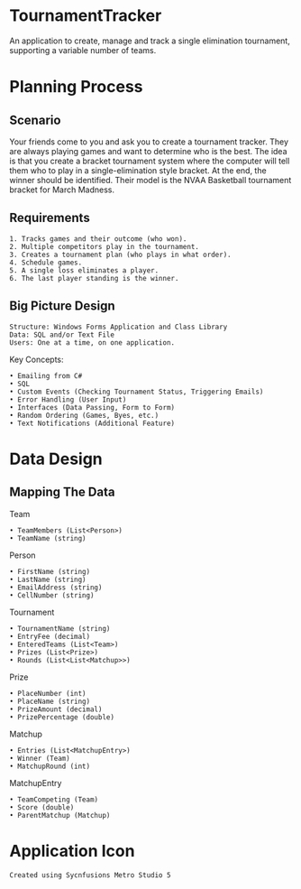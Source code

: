 # TournamentTracker
An application to create, manage and track a single elimination tournament, supporting a variable number of teams.


# Planning Process
## Scenario
Your friends come to you and ask you to create a tournament tracker. They are always playing games and want to determine who is the best. The idea is that you create a bracket tournament system where the computer will tell them who to play in a single-elimination style bracket. At the end, the winner should be identified. Their model is the NVAA Basketball tournament bracket for March Madness.

## Requirements
	1. Tracks games and their outcome (who won).
	2. Multiple competitors play in the tournament.
	3. Creates a tournament plan (who plays in what order).
	4. Schedule games.
	5. A single loss eliminates a player.
	6. The last player standing is the winner.

## Big Picture Design
	Structure: Windows Forms Application and Class Library
	Data: SQL and/or Text File
	Users: One at a time, on one application.

Key Concepts:

	• Emailing from C#
	• SQL
	• Custom Events (Checking Tournament Status, Triggering Emails)
	• Error Handling (User Input)
	• Interfaces (Data Passing, Form to Form)
	• Random Ordering (Games, Byes, etc.)
	• Text Notifications (Additional Feature)
  
# Data Design
## Mapping The Data
Team
	
	• TeamMembers (List<Person>)
	• TeamName (string)

Person

	• FirstName (string)
	• LastName (string)
	• EmailAddress (string)
	• CellNumber (string)

Tournament

	• TournamentName (string)
	• EntryFee (decimal)
	• EnteredTeams (List<Team>)
	• Prizes (List<Prize>)
	• Rounds (List<List<Matchup>>)

Prize

	• PlaceNumber (int)
	• PlaceName (string)
	• PrizeAmount (decimal)
	• PrizePercentage (double)

Matchup

	• Entries (List<MatchupEntry>)
	• Winner (Team)
	• MatchupRound (int)

MatchupEntry

	• TeamCompeting (Team)
	• Score (double)
  	• ParentMatchup (Matchup)

# Application Icon

	Created using Sycnfusions Metro Studio 5
